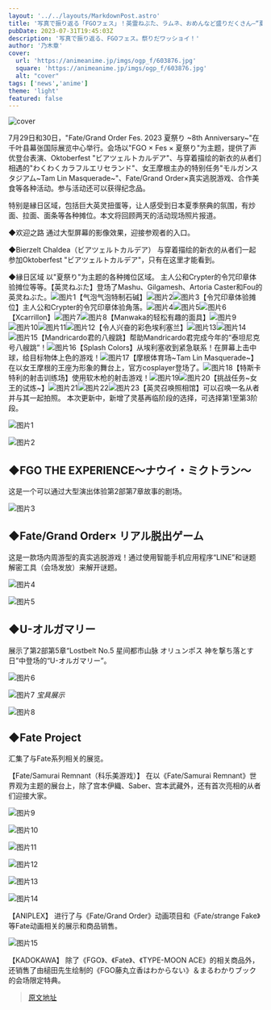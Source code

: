 ```yaml
---
layout: '../../layouts/MarkdownPost.astro'
title: '写真で振り返る「FGOフェス」！英霊ねぶた、ラムネ、おめんなど盛りだくさん―“夏祭り一色”だった会場の様子をお届け'
pubDate: 2023-07-31T19:45:03Z
description: '写真で振り返る、FGOフェス。祭りだワッショイ！'
author: '乃木章'
cover:
  url: 'https://animeanime.jp/imgs/ogp_f/603876.jpg'
  square: 'https://animeanime.jp/imgs/ogp_f/603876.jpg'
  alt: "cover"
tags: ['news','anime']
theme: 'light'
featured: false
---
```

![cover](https://animeanime.jp/imgs/ogp_f/603876.jpg)

7月29日和30日，"Fate/Grand Order Fes. 2023 夏祭り ~8th Anniversary~"在千叶县幕张国际展览中心举行。会场以"FGO × Fes × 夏祭り"为主题，提供了声优登台表演、Oktoberfest "ビアツェルトカルデア"、与穿着描绘的新衣的从者们相遇的"わくわくカラフルエリセランド"、女王摩根主办的特别任务"モルガンスタジアム~Tam Lin Masquerade~"、Fate/Grand Order×真实逃脱游戏、合作美食等各种活动。参与活动还可以获得纪念品。

特别是縁日区域，包括巨大英灵扭蛋等，让人感受到日本夏季祭典的氛围，有炒面、拉面、面条等各种摊位。本文将回顾两天的活动现场照片报道。

◆欢迎之路
通过大型屏幕的影像效果，迎接参观者的入口。

◆Bierzelt Chaldea（ビアツェルトカルデア）
与穿着描绘的新衣的从者们一起参加Oktoberfest "ビアツェルトカルデア"，只有在这里才能看到。

◆縁日区域
以"夏祭り"为主题的各种摊位区域。
主人公和Crypter的令咒印章体验摊位等等。【英灵ねぶた】登场了Mashu、Gilgamesh、Artoria Caster和Fou的英灵ねぶた。![图片1](/imgs/zoom/603972.jpg)【气泡气泡特制石碱】![图片2](/imgs/zoom/603973.jpg)![图片3](/imgs/zoom/603974.jpg)【令咒印章体验摊位】主人公和Crypter的令咒印章体验角落。![图片4](/imgs/zoom/603975.jpg)![图片5](/imgs/zoom/603976.jpg)![图片6](/imgs/zoom/603977.jpg)【Xcarrillon】![图片7](/imgs/zoom/603978.jpg)![图片8](/imgs/zoom/603979.jpg)【Manwaka的轻松有趣的面具】![图片9](/imgs/zoom/603980.jpg)![图片10](/imgs/zoom/603981.jpg)![图片11](/imgs/zoom/603982.jpg)![图片12](/imgs/zoom/603983.jpg)【令人兴奋的彩色埃利塞兰】![图片13](/imgs/zoom/603984.jpg)![图片14](/imgs/zoom/603985.jpg)![图片15](/imgs/zoom/603986.jpg)【Mandricardo君的八艘跳】帮助Mandricardo君完成今年的“泰坦尼克号八艘跳”！![图片16](/imgs/zoom/603987.jpg)【Splash Colors】从埃利塞收到紧急联系！在屏幕上击中球，给目标物体上色的游戏！![图片17](/imgs/zoom/603988.jpg)【摩根体育场~Tam Lin Masquerade~】在以女王摩根的王座为形象的舞台上，官方cosplayer登场了。![图片18](/imgs/zoom/603989.jpg)【特斯卡特利的射击训练场】使用软木枪的射击游戏！![图片19](/imgs/zoom/603990.jpg)![图片20](/imgs/zoom/603991.jpg)【挑战任务~女王的试炼~】![图片21](/imgs/zoom/603992.jpg)![图片22](/imgs/zoom/603993.jpg)![图片23](/imgs/zoom/603994.jpg)【英灵召唤照相馆】可以召唤一名从者并与其一起拍照。
本次更新中，新增了灵基再临阶段的选择，可选择第1至第3阶段。 

![图片1](https://example.com/imgs/zoom/603995.jpg)

![图片2](https://example.com/imgs/zoom/603996.jpg)

## ◆FGO THE EXPERIENCE～ナウイ・ミクトラン～

这是一个可以通过大型演出体验第2部第7章故事的剧场。

![图片3](https://example.com/imgs/zoom/603997.jpg)

## ◆Fate/Grand Order× リアル脱出ゲーム

这是一款场内周游型的真实逃脱游戏！通过使用智能手机应用程序“LINE”和谜题解密工具（会场发放）来解开谜题。

![图片4](https://example.com/imgs/zoom/603998.jpg)

![图片5](https://example.com/imgs/zoom/603999.jpg)

## ◆U-オルガマリー

展示了第2部第5章“Lostbelt No.5 星间都市山脉 オリュンポス 神を撃ち落とす日”中登场的“U-オルガマリー”。

![图片6](https://example.com/imgs/zoom/604000.jpg)

![图片7](https://example.com/imgs/zoom/604001.jpg)
*宝具展示*

![图片8](https://example.com/imgs/zoom/604002.jpg)

## ◆Fate Project

汇集了与Fate系列相关的展览。

【Fate/Samurai Remnant（科乐美游戏）】
在以《Fate/Samurai Remnant》世界观为主题的展台上，除了宫本伊織、Saber、宫本武藏外，还有首次亮相的从者们迎接大家。

![图片9](https://example.com/imgs/zoom/604003.jpg)

![图片10](https://example.com/imgs/zoom/604004.jpg)

![图片11](https://example.com/imgs/zoom/604005.jpg)

![图片12](https://example.com/imgs/zoom/604006.jpg)

![图片13](https://example.com/imgs/zoom/604007.jpg)

![图片14](https://example.com/imgs/zoom/604008.jpg)

【ANIPLEX】
进行了与《Fate/Grand Order》动画项目和《Fate/strange Fake》等Fate动画相关的展示和商品销售。

![图片15](https://example.com/imgs/zoom/604009.jpg)

【KADOKAWA】
除了《FGO》、《Fate》、《TYPE-MOON ACE》的相关商品外，还销售了由槌田先生绘制的《FGO藤丸立香はわからない》＆まるわかりブック的会场限定特典。

>[原文地址](https://animeanime.jp/article/2023/07/31/78982.html)  